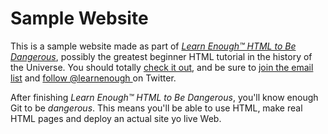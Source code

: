 # Sample Website

This is a sample website made as part of [*Learn Enough™ HTML to Be
Dangerous*](http://learnenough.com/html-tutorial), possibly the greatest
beginner HTML tutorial in the history of the Universe. You should totally [
check it out](http://learnenough.com/html-tutorial), and be sure to [join
the email list](http://learnenough.com/#email_list) and [follow @learnenough
](http://twitter.com/learnenough) on Twitter.

After finishing *Learn Enough™ HTML to Be Dangerous*, you'll know enough Git
to be *dangerous*. This means you'll be able to use HTML, make real HTML 
pages and deploy an actual site yo live Web.
